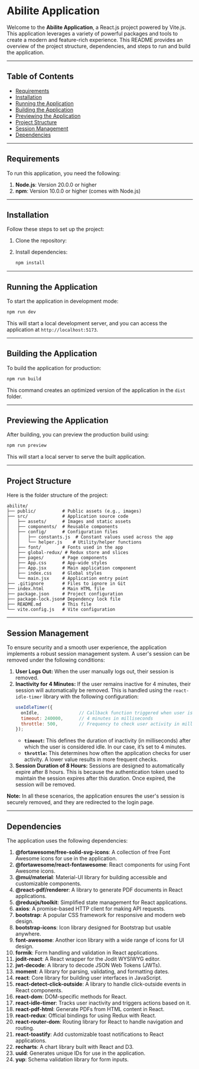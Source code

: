 # Abilite Application

Welcome to the **Abilite Application**, a React.js project powered by Vite.js. This application leverages a variety of powerful packages and tools to create a modern and feature-rich experience. This README provides an overview of the project structure, dependencies, and steps to run and build the application.

---

## Table of Contents

- [Requirements](#requirements)
- [Installation](#installation)
- [Running the Application](#running-the-application)
- [Building the Application](#building-the-application)
- [Previewing the Application](#previewing-the-application)
- [Project Structure](#project-structure)
- [Session Management](#session-management)
- [Dependencies](#dependencies)

---

## Requirements

To run this application, you need the following:

1. **Node.js**: Version 20.0.0 or higher
2. **npm**: Version 10.0.0 or higher (comes with Node.js)

---

## Installation

Follow these steps to set up the project:

1. Clone the repository:

2. Install dependencies:
   ```bash
   npm install
   ```

---

## Running the Application

To start the application in development mode:

```bash
npm run dev
```

This will start a local development server, and you can access the application at `http://localhost:5173`.

---

## Building the Application

To build the application for production:

```bash
npm run build
```

This command creates an optimized version of the application in the `dist` folder.

---

## Previewing the Application

After building, you can preview the production build using:

```bash
npm run preview
```

This will start a local server to serve the built application.

---

## Project Structure

Here is the folder structure of the project:

```
abilite/
├── public/          # Public assets (e.g., images)
├── src/             # Application source code
│   ├── assets/      # Images and static assets
│   ├── components/  # Reusable components
│   ├── config/      # Configuration files
│   │   ├── constants.js  # Constant values used across the app
│   │   └── helper.js    # Utility/helper functions
│   ├── font/        # Fonts used in the app
│   ├── global-redux/ # Redux store and slices
│   ├── pages/       # Page components
│   ├── App.css      # App-wide styles
│   ├── App.jsx      # Main application component
│   ├── index.css    # Global styles
│   └── main.jsx     # Application entry point
├── .gitignore       # Files to ignore in Git
├── index.html       # Main HTML file
├── package.json     # Project configuration
├── package-lock.json# Dependency lock file
├── README.md        # This file
└── vite.config.js   # Vite configuration
```

---

## Session Management

To ensure security and a smooth user experience, the application implements a robust session management system. A user's session can be removed under the following conditions:

1. **User Logs Out:** When the user manually logs out, their session is removed.
2. **Inactivity for 4 Minutes:** If the user remains inactive for 4 minutes, their session will automatically be removed. This is handled using the `react-idle-timer` library with the following configuration:
   ```javascript
   useIdleTimer({
     onIdle,               // Callback function triggered when user is idle
     timeout: 240000,      // 4 minutes in milliseconds
     throttle: 500,        // Frequency to check user activity in milliseconds
   });
   ```
   - **`timeout`:** This defines the duration of inactivity (in milliseconds) after which the user is considered idle. In our case, it’s set to 4 minutes.
   - **`throttle`:** This determines how often the application checks for user activity. A lower value results in more frequent checks.
3. **Session Duration of 8 Hours:** Sessions are designed to automatically expire after 8 hours. This is because the authentication token used to maintain the session expires after this duration. Once expired, the session will be removed.

**Note:** In all these scenarios, the application ensures the user's session is securely removed, and they are redirected to the login page.

---

## Dependencies

The application uses the following dependencies:

1. **@fortawesome/free-solid-svg-icons**: A collection of free Font Awesome icons for use in the application.
2. **@fortawesome/react-fontawesome**: React components for using Font Awesome icons.
3. **@mui/material**: Material-UI library for building accessible and customizable components.
4. **@react-pdf/renderer**: A library to generate PDF documents in React applications.
5. **@reduxjs/toolkit**: Simplified state management for React applications.
6. **axios**: A promise-based HTTP client for making API requests.
7. **bootstrap**: A popular CSS framework for responsive and modern web design.
8. **bootstrap-icons**: Icon library designed for Bootstrap but usable anywhere.
9. **font-awesome**: Another icon library with a wide range of icons for UI design.
10. **formik**: Form handling and validation in React applications.
11. **jodit-react**: A React wrapper for the Jodit WYSIWYG editor.
12. **jwt-decode**: A library to decode JSON Web Tokens (JWTs).
13. **moment**: A library for parsing, validating, and formatting dates.
14. **react**: Core library for building user interfaces in JavaScript.
15. **react-detect-click-outside**: A library to handle click-outside events in React components.
16. **react-dom**: DOM-specific methods for React.
17. **react-idle-timer**: Tracks user inactivity and triggers actions based on it.
18. **react-pdf-html**: Generate PDFs from HTML content in React.
19. **react-redux**: Official bindings for using Redux with React.
20. **react-router-dom**: Routing library for React to handle navigation and routing.
21. **react-toastify**: Add customizable toast notifications to React applications.
22. **recharts**: A chart library built with React and D3.
23. **uuid**: Generates unique IDs for use in the application.
24. **yup**: Schema validation library for form inputs.
```